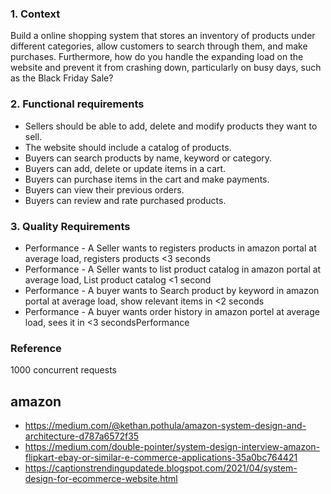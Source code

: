 ### 1. Context
Build a online shopping system that stores an inventory of products under different categories, allow customers to search through them, and make purchases. Furthermore, how do you handle the expanding load on the website and prevent it from crashing down, particularly on busy days, such as the Black Friday Sale?

### 2. Functional requirements
- Sellers should be able to add, delete and modify products they want to sell.
- The website should include a catalog of products.
- Buyers can search products by name, keyword or category.
- Buyers can add, delete or update items in a cart.
- Buyers can purchase items in the cart and make payments.
- Buyers can view their previous orders.
- Buyers can review and rate purchased products.

### 3. Quality Requirements
- Performance - A Seller wants to registers products in amazon portal at average load, registers products <3 seconds
- Performance - A Seller wants to list product catalog in amazon portal at average load, List product catalog <1 second 
- Performance - A buyer wants to Search product by keyword in amazon portal at average load, show relevant items in <2 seconds
- Performance - A buyer wants order history in amazon portel at average load, sees it in <3 secondsPerformance

### Reference
1000 concurrent requests


## amazon
- https://medium.com/@kethan.pothula/amazon-system-design-and-architecture-d787a6572f35
- https://medium.com/double-pointer/system-design-interview-amazon-flipkart-ebay-or-similar-e-commerce-applications-35a0bc764421
- https://captionstrendingupdatede.blogspot.com/2021/04/system-design-for-ecommerce-website.html
